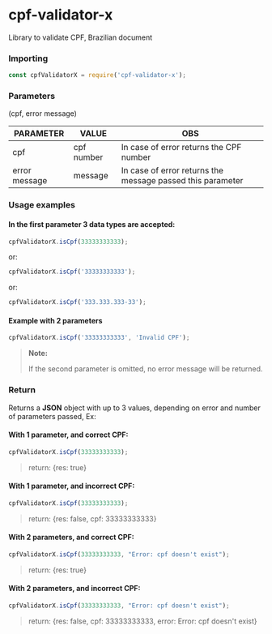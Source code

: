 # cpf-validator-x  
  
Library to validate CPF, Brazilian document


### Importing  
```javascript
const cpfValidatorX = require('cpf-validator-x');
```  
  
### Parameters  
(cpf, error message)

| PARAMETER     | VALUE      | OBS                                                        |
|---------------|------------|------------------------------------------------------------|
| cpf           | cpf number | In case of error returns the CPF number                    |
| error message | message    | In case of error returns the message passed this parameter |
  

### Usage examples  
  
#### In the first parameter 3 data types are accepted:  
```javascript
cpfValidatorX.isCpf(33333333333);
```

or:
```javascript
cpfValidatorX.isCpf('33333333333');
```

or:
```javascript
cpfValidatorX.isCpf('333.333.333-33');
```

#### Example with 2 parameters

```javascript
cpfValidatorX.isCpf('33333333333', 'Invalid CPF');
```

> **Note:**
>
> If the second parameter is omitted, no error message will be returned.  
  
### Return  
Returns a **JSON** object with up to 3 values, depending on error and number of parameters passed, Ex:  
  
#### With 1 parameter, and correct CPF:  
```javascript
cpfValidatorX.isCpf(33333333333);
```
>return: {res: true}
  
#### With 1 parameter, and incorrect CPF:  
```javascript
cpfValidatorX.isCpf(33333333333);
```
>return: {res: false, cpf: 33333333333}
  
#### With 2 parameters, and correct CPF:  
```javascript
cpfValidatorX.isCpf(33333333333, "Error: cpf doesn't exist");
```
>return: {res: true}
  
#### With 2 parameters, and incorrect CPF:  
```javascript
cpfValidatorX.isCpf(33333333333, "Error: cpf doesn't exist");
```
>return: {res: false, cpf: 33333333333, error: Error: cpf doesn't exist}